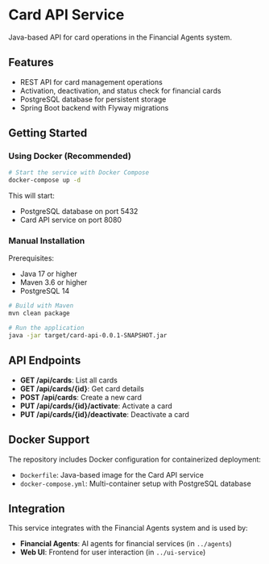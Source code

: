 # Card API Service

Java-based API for card operations in the Financial Agents system.

## Features

- REST API for card management operations
- Activation, deactivation, and status check for financial cards
- PostgreSQL database for persistent storage
- Spring Boot backend with Flyway migrations

## Getting Started

### Using Docker (Recommended)

```bash
# Start the service with Docker Compose
docker-compose up -d
```

This will start:
- PostgreSQL database on port 5432
- Card API service on port 8080

### Manual Installation

Prerequisites:
- Java 17 or higher
- Maven 3.6 or higher
- PostgreSQL 14

```bash
# Build with Maven
mvn clean package

# Run the application
java -jar target/card-api-0.0.1-SNAPSHOT.jar
```

## API Endpoints

- **GET /api/cards**: List all cards
- **GET /api/cards/{id}**: Get card details
- **POST /api/cards**: Create a new card
- **PUT /api/cards/{id}/activate**: Activate a card
- **PUT /api/cards/{id}/deactivate**: Deactivate a card

## Docker Support

The repository includes Docker configuration for containerized deployment:

- `Dockerfile`: Java-based image for the Card API service
- `docker-compose.yml`: Multi-container setup with PostgreSQL database

## Integration

This service integrates with the Financial Agents system and is used by:

- **Financial Agents**: AI agents for financial services (in `../agents`)
- **Web UI**: Frontend for user interaction (in `../ui-service`)
